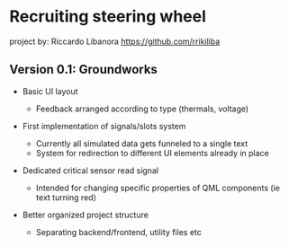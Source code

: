 # Recruiting steering wheel
project by: Riccardo Libanora
https://github.com/rrikiliba

## Version 0.1: Groundworks

- Basic UI layout
  - Feedback arranged according to type (thermals, voltage)

- First implementation of signals/slots system
  - Currently all simulated data gets funneled to a single text
  - System for redirection to different UI elements already in place

- Dedicated critical sensor read signal
  - Intended for changing specific properties of QML components (ie text turning red)

- Better organized project structure
  - Separating backend/frontend, utility files etc
